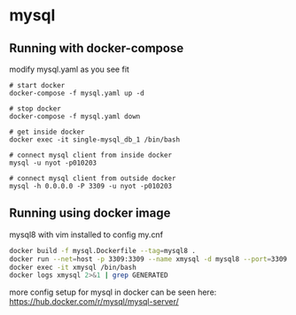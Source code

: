 # mysql

## Running with docker-compose

modify mysql.yaml as you see fit

```shell
# start docker
docker-compose -f mysql.yaml up -d

# stop docker
docker-compose -f mysql.yaml down

# get inside docker
docker exec -it single-mysql_db_1 /bin/bash

# connect mysql client from inside docker
mysql -u nyot -p010203

# connect mysql client from outside docker
mysql -h 0.0.0.0 -P 3309 -u nyot -p010203

```

## Running using docker image

mysql8 with vim installed to config my.cnf

```sh
docker build -f mysql.Dockerfile --tag=mysql8 .
docker run --net=host -p 3309:3309 --name xmysql -d mysql8 --port=3309 --mysqlx-port=33090
docker exec -it xmysql /bin/bash
docker logs xmysql 2>&1 | grep GENERATED
```

more config setup for mysql in docker can be seen here: <https://hub.docker.com/r/mysql/mysql-server/>
